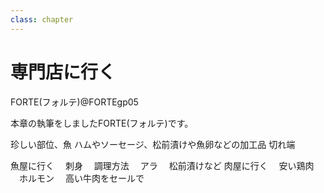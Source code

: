 ```yaml
---
class: chapter
---
```


# 専門店に行く

<div class="flush-right">
FORTE(フォルテ)@FORTEgp05
</div>

本章の執筆をしましたFORTE(フォルテ)です。

珍しい部位、魚
ハムやソーセージ、松前漬けや魚卵などの加工品
切れ端

魚屋に行く
　刺身
　調理方法
　アラ
　松前漬けなど
肉屋に行く
　安い鶏肉
　ホルモン
　高い牛肉をセールで